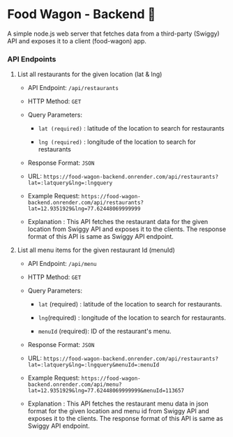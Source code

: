 # Food Wagon - Backend 🍔

A simple node.js web server that fetches data from a third-party (Swiggy) API and exposes it to a client (food-wagon) app.

### API Endpoints

1. List all restaurants for the given location (lat & lng)

   - API Endpoint: `/api/restaurants`

   - HTTP Method: `GET`

   - Query Parameters:

     - `lat (required)` : latitude of the location to search for restaurants

     - `lng (required)` : longitude of the location to search for restaurants

   - Response Format: `JSON`

   - URL: `https://food-wagon-backend.onrender.com/api/restaurants?lat=:latquery&lng=:lngquery`

   - Example Request: `https://food-wagon-backend.onrender.com/api/restaurants?lat=12.9351929&lng=77.62448069999999`

   - Explanation : This API fetches the restaurant data for the given location from Swiggy API and exposes it to the clients. The response format of this API is same as Swiggy API endpoint.

2. List all menu items for the given restaurant Id (menuId)

   - API Endpoint: `/api/menu`

   - HTTP Method: `GET`

   - Query Parameters:

     - `lat` (required) : latitude of the location to search for restaurants.

     - `lng`(required) : longitude of the location to search for restaurants.

     - `menuId` (required): ID of the restaurant's menu.

   - Response Format: `JSON`

   - URL: `https://food-wagon-backend.onrender.com/api/restaurants?lat=:latquery&lng=:lngquery&menuId=:menuId`

   - Example Request: `https://food-wagon-backend.onrender.com/api/menu?lat=12.9351929&lng=77.62448069999999&menuId=113657`

   - Explanation : This API fetches the restaurant menu data in json format for the given location and menu id from Swiggy API and exposes it to the clients. The response format of this API is same as Swiggy API endpoint.
